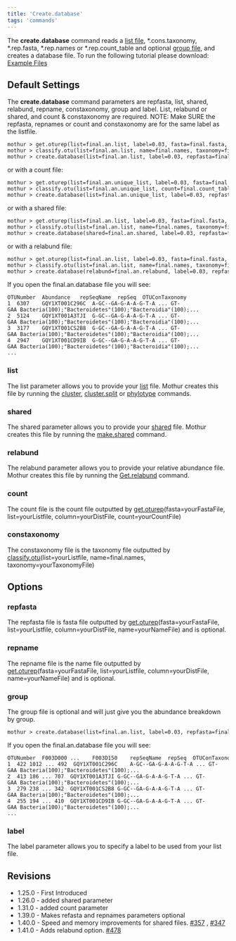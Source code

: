 ```yaml
---
title: 'Create.database'
tags: 'commands'
---
```

The **create.database** command reads a [list
file](list_file), \*.cons.taxonomy, \*.rep.fasta,
\*.rep.names or \*.rep.count\_table and optional [group
file](group_file), and creates a database file. To run the
following tutorial please download: [ Example
Files](https://mothur.s3.us-east-2.amazonaws.com/wiki/_create_database_files.zip)

## Default Settings

The **create.database** command parameters are repfasta, list, shared,
relabund, repname, constaxonomy, group and label. List, relabund or
shared, and count & constaxonomy are required. NOTE: Make SURE the
repfasta, repnames or count and constaxonomy are for the same label as
the listfile.

    mothur > get.oturep(list=final.an.list, label=0.03, fasta=final.fasta, column=final.dist, name=final.names) 
    mothur > classify.otu(list=final.an.list, name=final.names, taxonomy=final.taxonomy, label=0.03)
    mothur > create.database(list=final.an.list, label=0.03, repfasta=final.an.0.03.rep.fasta, repname=final.an.0.03.rep.names, constaxonomy=final.an.0.03.cons.taxonomy)

or with a count file:

    mothur > get.oturep(list=final.an.unique_list, label=0.03, fasta=final.fasta, column=final.dist, count=final.count_table) 
    mothur > classify.otu(list=final.an.unique_list, count=final.count_table, taxonomy=final.taxonomy, label=0.03)
    mothur > create.database(list=final.an.unique_list, label=0.03, repfasta=final.an.0.03.rep.fasta, count=final.an.0.03.rep.count_table, constaxonomy=final.an.0.03.cons.taxonomy)

or with a shared file:

    mothur > get.oturep(list=final.an.list, label=0.03, fasta=final.fasta, column=final.dist, name=final.names) 
    mothur > classify.otu(list=final.an.list, name=final.names, taxonomy=final.taxonomy, label=0.03)
    mothur > create.database(shared=final.an.shared, label=0.03, repfasta=final.an.0.03.rep.fasta, repname=final.an.0.03.rep.names, constaxonomy=final.an.0.03.cons.taxonomy)

or with a relabund file:

    mothur > get.oturep(list=final.an.list, label=0.03, fasta=final.fasta, column=final.dist, name=final.names) 
    mothur > classify.otu(list=final.an.list, name=final.names, taxonomy=final.taxonomy, label=0.03)
    mothur > create.database(relabund=final.an.relabund, label=0.03, repfasta=final.an.0.03.rep.fasta, repname=final.an.0.03.rep.names, constaxonomy=final.an.0.03.cons.taxonomy)

If you open the final.an.database file you will see:

    OTUNumber  Abundance   repSeqName  repSeq  OTUConTaxonomy
    1  6307    GQY1XT001C296C  A-GC--GA-G-A-A-G-T-A ... GT-GAA Bacteria(100);"Bacteroidetes"(100);"Bacteroidia"(100);...
    2  5124    GQY1XT001A3TJI  G-GC--GA-G-A-A-G-T-A ... GT-GAA Bacteria(100);"Bacteroidetes"(100);"Bacteroidia"(100);...
    3  3177    GQY1XT001CS2B8  G-GC--GA-G-A-A-G-T-A ... GT-GAA Bacteria(100);"Bacteroidetes"(100);"Bacteroidia"(100);...
    4  2947    GQY1XT001CD9IB  G-GC--GA-G-A-A-G-T-A ... GT-GAA Bacteria(100);"Bacteroidetes"(100);"Bacteroidia"(100);...
    ...

### list

The list parameter allows you to provide your [
list](List_file) file. Mothur creates this file by running
the [cluster](cluster),
[cluster.split](cluster.split) or
[phylotype](phylotype) commands.

### shared

The shared parameter allows you to provide your [
shared](Shared_file) file. Mothur creates this file by
running the [make.shared](make.shared) command.

### relabund

The relabund parameter allows you to provide your relative abundance
file. Mothur creates this file by running the
[Get.relabund](Get.relabund) command.

### count

The count file is the count file outputted by
[get.oturep](get.oturep)(fasta=yourFastaFile,
list=yourListfile, column=yourDistFile, count=yourCountFile)

### constaxonomy

The constaxonomy file is the taxonomy file outputted by
[classify.otu](classify.otu)(list=yourListfile,
name=final.names, taxonomy=yourTaxonomyFile)

## Options

### repfasta

The repfasta file is fasta file outputted by
[get.oturep](get.oturep)(fasta=yourFastaFile,
list=yourListfile, column=yourDistFile, name=yourNameFile) and is
optional.

### repname

The repname file is the name file outputted by
[get.oturep](get.oturep)(fasta=yourFastaFile,
list=yourListfile, column=yourDistFile, name=yourNameFile) and is
optional.

### group

The group file is optional and will just give you the abundance
breakdown by group.

    mothur > create.database(list=final.an.list, label=0.03, repfasta=final.an.0.03.rep.fasta, repname=final.an.0.03.rep.names, constaxonomy=final.an.0.03.cons.taxonomy, group=final.groups)

If you open the final.an.database file you will see:

    OTUNumber  F003D000 ...    F003D150    repSeqName  repSeq  OTUConTaxonomy
    1  422 1012 ... 492  GQY1XT001C296C    A-GC--GA-G-A-A-G-T-A ... GT-GAA Bacteria(100);"Bacteroidetes"(100);...
    2  413 186 ... 707  GQY1XT001A3TJI G-GC--GA-G-A-A-G-T-A ... GT-GAA Bacteria(100);"Bacteroidetes"(100);...
    3  279 238 ... 342  GQY1XT001CS2B8 G-GC--GA-G-A-A-G-T-A ... GT-GAA Bacteria(100);"Bacteroidetes"(100);...
    4  255 194 ... 410  GQY1XT001CD9IB G-GC--GA-G-A-A-G-T-A ... GT-GAA Bacteria(100);"Bacteroidetes"(100);...
    ...

### label

The label parameter allows you to specify a label to be used from your
list file.

## Revisions

-   1.25.0 - First Introduced
-   1.26.0 - added shared parameter
-   1.31.0 - added count parameter
-   1.39.0 - Makes refasta and repnames parameters optional
-   1.40.0 - Speed and memory improvements for shared files.
    [\#357](https://github.com/mothur/mothur/issues/357) ,
    [\#347](https://github.com/mothur/mothur/issues/347)
-   1.41.0 - Adds relabund option.
    [\#478](https://github.com/mothur/mothur/issues/478)


